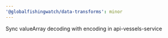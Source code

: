 ```yaml
---
'@globalfishingwatch/data-transforms': minor
---
```


Sync valueArray decoding with encoding in api-vessels-service
